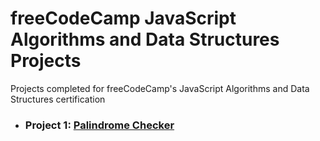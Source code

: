 # freeCodeCamp JavaScript Algorithms and Data Structures Projects

Projects completed for freeCodeCamp's JavaScript Algorithms and Data Structures certification

- ### Project 1: [Palindrome Checker](https://github.com/Zsunnyfc1/-JavaScript-Algorithms-and-Data-Structures-/tree/main/palindrome-checker)

